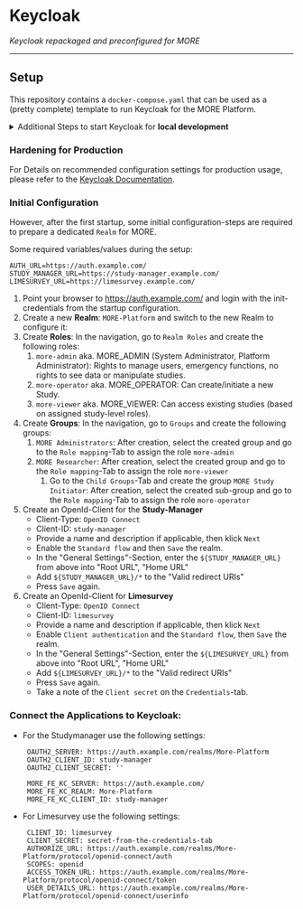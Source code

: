 # Keycloak

_Keycloak repackaged and preconfigured for MORE_

----

## Setup

This repository contains a `docker-compose.yaml` that can be used as a (pretty complete) template to run Keycloak for
the MORE Platform.

<details>
<summary>Additional Steps to start Keycloak for <strong>local development</strong></summary>
To start Keycloak for (local) development, you can deactivate some security settings to avoid problems with 
e.g. the SSL configuration:

```shell
docker run --name=keycloak \
  -p 8099:8080 \
  -e KEYCLOAK_ADMIN=admin \
  -e KEYCLOAK_ADMIN_PASSWORD=admin \
  -e KC_HOSTNAME=localhost \
  -e KC_HOSTNAME_PORT=8099 \
  ghcr.io/more-platform/auth-keycloak:latest start-dev
```
After this, Keycloak will be available under http://localhost:8099/. You can login to the `Master`-realm using the
provided admin-credentials (admin/admin).

**Note:** Do not forget to add `http://localhost:8080/*` and `http://localhost:3000/*` to the "Valid redirect URIs"
when configuring the realm for MORE!

</details>

### Hardening for Production
For Details on recommended configuration settings for production usage, please refer to the 
[Keycloak Documentation](https://www.keycloak.org/server/configuration-production). 

### Initial Configuration
However, after the first startup, some initial configuration-steps are required to prepare a dedicated `Realm` for MORE.

Some required variables/values during the setup:
```dotenv
AUTH_URL=https://auth.example.com/
STUDY_MANAGER_URL=https://study-manager.example.com/
LIMESURVEY_URL=https://limesurvey.example.com/
```
1. Point your browser to https://auth.example.com/ and login with the init-credentials from the startup configuration.
2. Create a new **Realm**: `MORE-Platform` and switch to the new Realm to configure it:
3. Create **Roles**: In the navigation, go to `Realm Roles` and create the following roles:
   1. `more-admin` aka. MORE_ADMIN (System Administrator, Platform Administrator): Rights to manage users, emergency functions, no rights to see data or manipulate studies.
   2. `more-operator` aka. MORE_OPERATOR: Can create/initiate a new Study.
   3. `more-viewer` aka. MORE_VIEWER: Can access existing studies (based on assigned study-level roles).
4. Create **Groups**: In the navigation, go to `Groups` and create the following groups:
   1. `MORE Administrators`: After creation, select the created group and go to the `Role mapping`-Tab to assign the role `more-admin`
   2. `MORE Researcher`: After creation, select the created group and go to the `Role mapping`-Tab to assign the role `more-viewer`
      1. Go to the `Child Groups`-Tab and create the group `MORE Study Initiator`: After creation, select the created sub-group and go to the `Role mapping`-Tab to assign the role `more-operator`
5. Create an OpenId-Client for the **Study-Manager**
   * Client-Type: `OpenID Connect`
   * Client-ID: `study-manager`
   * Provide a name and description if applicable, then klick `Next`
   * Enable the `Standard flow` and then `Save` the realm.
   * In the "General Settings"-Section, enter the `${STUDY_MANAGER_URL}` from above into "Root URL", "Home URL"
   * Add `${STUDY_MANAGER_URL}/*` to the "Valid redirect URIs"
   * Press `Save` again.
6. Create an OpenId-Client for **Limesurvey**
    * Client-Type: `OpenID Connect`
    * Client-ID: `limesurvey`
    * Provide a name and description if applicable, then klick `Next`
    * Enable `Client authentication` and the `Standard flow`, then `Save` the realm.
    * In the "General Settings"-Section, enter the `${LIMESURVEY_URL}` from above into "Root URL", "Home URL"
    * Add `${LIMESURVEY_URL}/*` to the "Valid redirect URIs"
    * Press `Save` again.
    * Take a note of the `Client secret` on the `Credentials`-tab.

### Connect the Applications to Keycloak:

* For the Studymanager use the following settings:
  ```dotenv
   OAUTH2_SERVER: https://auth.example.com/realms/More-Platform
   OAUTH2_CLIENT_ID: study-manager
   OAUTH2_CLIENT_SECRET: ''

   MORE_FE_KC_SERVER: https://auth.example.com/
   MORE_FE_KC_REALM: More-Platform
   MORE_FE_KC_CLIENT_ID: study-manager
  ```

* For Limesurvey use the following settings:
  ```dotenv
   CLIENT_ID: limesurvey
   CLIENT_SECRET: secret-from-the-credentials-tab
   AUTHORIZE_URL: https://auth.example.com/realms/More-Platform/protocol/openid-connect/auth
   SCOPES: openid
   ACCESS_TOKEN_URL: https://auth.example.com/realms/More-Platform/protocol/openid-connect/token
   USER_DETAILS_URL: https://auth.example.com/realms/More-Platform/protocol/openid-connect/userinfo
  ```
